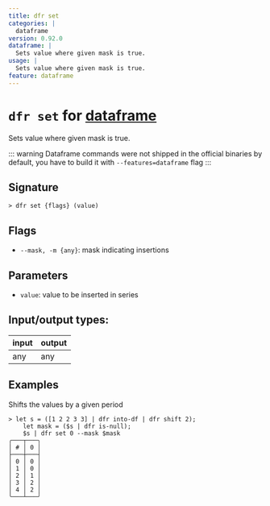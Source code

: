 ```yaml
---
title: dfr set
categories: |
  dataframe
version: 0.92.0
dataframe: |
  Sets value where given mask is true.
usage: |
  Sets value where given mask is true.
feature: dataframe
---
```

<!-- This file is automatically generated. Please edit the command in https://github.com/nushell/nushell instead. -->

# `dfr set` for [dataframe](/commands/categories/dataframe.md)

<div class='command-title'>Sets value where given mask is true.</div>

::: warning
Dataframe commands were not shipped in the official binaries by default, you have to build it with `--features=dataframe` flag
:::

## Signature

```> dfr set {flags} (value)```

## Flags

 -  `--mask, -m {any}`: mask indicating insertions

## Parameters

 -  `value`: value to be inserted in series


## Input/output types:

| input | output |
| ----- | ------ |
| any   | any    |

## Examples

Shifts the values by a given period
```nu
> let s = ([1 2 2 3 3] | dfr into-df | dfr shift 2);
    let mask = ($s | dfr is-null);
    $s | dfr set 0 --mask $mask
╭───┬───╮
│ # │ 0 │
├───┼───┤
│ 0 │ 0 │
│ 1 │ 0 │
│ 2 │ 1 │
│ 3 │ 2 │
│ 4 │ 2 │
╰───┴───╯

```
